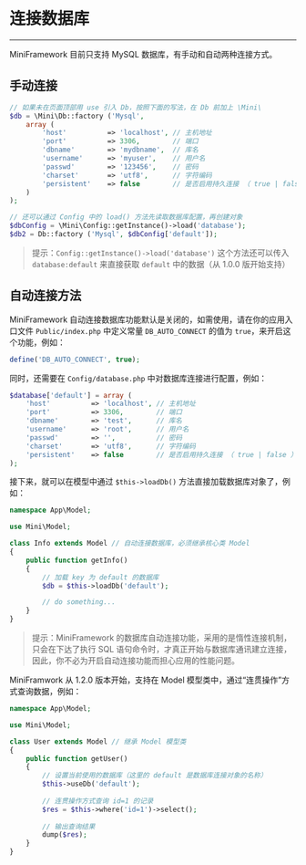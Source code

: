 # 连接数据库

---

MiniFramework 目前只支持 MySQL 数据库，有手动和自动两种连接方式。

## 手动连接

```php
// 如果未在页面顶部用 use 引入 Db，按照下面的写法，在 Db 前加上 \Mini\
$db = \Mini\Db::factory ('Mysql',
    array (
        'host'          => 'localhost', // 主机地址
        'port'          => 3306,        // 端口
        'dbname'        => 'mydbname',  // 库名
        'username'      => 'myuser',    // 用户名
        'passwd'        => '123456',    // 密码
        'charset'       => 'utf8',      // 字符编码
        'persistent'    => false        // 是否启用持久连接 （ true | false ）
    )
);

// 还可以通过 Config 中的 load() 方法先读取数据库配置，再创建对象
$dbConfig = \Mini\Config::getInstance()->load('database');
$db2 = Db::factory ('Mysql', $dbConfig['default']);
```

> 提示：`Config::getInstance()->load('database')` 这个方法还可以传入 `database:default` 来直接获取 `default` 中的数据（从 1.0.0 版开始支持）

## 自动连接方法

MiniFramework 自动连接数据库功能默认是关闭的，如需使用，请在你的应用入口文件 `Public/index.php` 中定义常量 `DB_AUTO_CONNECT` 的值为 `true`，来开启这个功能，例如：

```php
define('DB_AUTO_CONNECT', true);
```

同时，还需要在 `Config/database.php` 中对数据库连接进行配置，例如：

```php
$database['default'] = array (
    'host'          => 'localhost', // 主机地址
    'port'          => 3306,        // 端口
    'dbname'        => 'test',      // 库名
    'username'      => 'root',      // 用户名
    'passwd'        => '',          // 密码
    'charset'       => 'utf8',      // 字符编码
    'persistent'    => false        // 是否启用持久连接 （ true | false ）
);
```

接下来，就可以在模型中通过 `$this->loadDb()` 方法直接加载数据库对象了，例如：

```php
namespace App\Model;

use Mini\Model;

class Info extends Model // 自动连接数据库，必须继承核心类 Model
{
    public function getInfo()
    {
        // 加载 key 为 default 的数据库
        $db = $this->loadDb('default');

        // do something...
    }
}
```

> 提示：MiniFramework 的数据库自动连接功能，采用的是惰性连接机制，只会在下达了执行 SQL 语句命令时，才真正开始与数据库通讯建立连接，因此，你不必为开启自动连接功能而担心应用的性能问题。

MiniFramwork 从 1.2.0 版本开始，支持在 Model 模型类中，通过“连贯操作”方式查询数据，例如：

```php
namespace App\Model;

use Mini\Model;

class User extends Model // 继承 Model 模型类
{
    public function getUser()
    {
        // 设置当前使用的数据库（这里的 default 是数据库连接对象的名称）
        $this->useDb('default');
        
        // 连贯操作方式查询 id=1 的记录
        $res = $this->where('id=1')->select();
        
        // 输出查询结果
        dump($res);
    }
}
```



